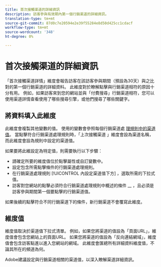 ```yaml
---
title: 首次接觸渠道的詳細資訊
description: 訪客參與有效期內第一個行銷渠道的詳細資訊。
translation-type: tm+mt
source-git-commit: 87d0c7e20594e2e39f55284e8d50d425cc1cdacf
workflow-type: tm+mt
source-wordcount: '348'
ht-degree: 0%

---
```



# 首次接觸渠道的詳細資訊

「首次接觸渠道詳情」維度會報告訪客在該訪客參與期間（預設為30天）與之比對的第一個行銷渠道的詳細資料。 此維度對於瞭解點擊與行銷渠道相符的原因十分有用。 例如，如果訪客來到您的網站並與「付費搜尋」行銷渠道相符，您可以使用渠道詳情查看使用了哪些搜尋引擎，或他們搜尋了哪些關鍵字。

## 將資料填入此維度

此維度會複製其他變數的值。 使用的變數會參照每個行銷渠道處 [理規則中的渠道值](/help/admin/admin/marketing-channels-admin.md)。 當點擊符合行銷渠道處理規則時，「上次接觸渠道 [](last-touch-channel.md) 」維度會設為渠道名稱，而此維度會設為規則中設定的渠道值。

如果要將此維設定為特定值，則需要執行以下步驟：

* 請確定所要的維度值位於點擊屬性或自訂變數中。
* 設定包含所需點擊條件的行銷渠道處理規則。
* 在行銷渠道處理規則 [!UICONTROL 內設定渠道值下方] ，選取所需的下拉式值。
* 訪客對您網站的點擊必須符合行銷渠道處理規則中概述的條件 __ ，且必須是訪客參與期間第一個要點擊的行銷渠道值。

如果後續的點擊符合不同行銷渠道下的條件，新行銷渠道不會覆寫此維度。

## 維度值

維度值取決於渠道值下拉式清單。 例如，如果您將渠道的值設為「頁面URL」，維度值會包含您網站上的頁面URL。 如果您將渠道的值設為「反向連結網域」，維度值會包含訪客點進以進入您網站的網域。 此維度會匯總所有詳細資料維度值，不論其所在的頻道為何。

Adobe建議設定與行銷渠道相關的渠道值，以深入瞭解渠道詳細資訊。
